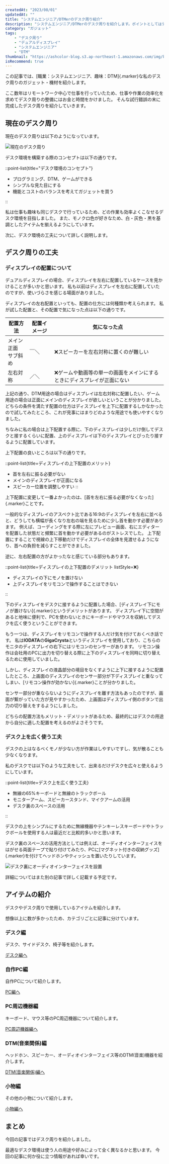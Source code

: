 ```yaml
---
createdAt: "2023/08/01"
updatedAt: ""
title: "システムエンジニア/DTMerのデスク周り紹介"
description: "システムエンジニア/DTMerのデスク周りを紹介します。ポイントとしてはデュアルディスプレイを上下配置することや、モニターアーム等を利用するをしており、様々な作業に最適化しています。"
category: "ガジェット"
tags:
    - "デスク周り"
    - "デュアルディスプレイ"
    - "システムエンジニア"
    - "DTM"
thumbnail: "https://ashcolor-blog.s3.ap-northeast-1.amazonaws.com/img/blog/gadget/desk-tour/overall.jpg"
isRecommend: true
---
```


この記事では、[職業：システムエンジニア、趣味：DTM]{.marker}な私のデスク周りのガジェット・機材を紹介します。

ここ数年はリモートワーク中心で仕事を行っていたため、仕事や作業の効率化を求めてデスク周りの整備にはお金と時間をかけました。
そんな試行錯誤の末に完成したデスク周りを紹介していきます。
 
## 現在のデスク周り

現在のデスク周りは以下のようになっています。

![現在のデスク周り](https://ashcolor-blog.s3.ap-northeast-1.amazonaws.com/img/blog/gadget/desk-tour/overall.jpg)

デスク環境を構築する際のコンセプトは以下の通りです。

::point-list{title="デスク環境のコンセプト"}

- プログラミング、DTM、ゲームができる
- シンプルな見た目にする
- 機能とコストのバランスを考えてガジェットを買う

::

私は仕事も趣味も同じデスクで行っているため、どの作業も効率よくこなせるデスク環境を目指しました。
また、モノクロ色が好きなため、白・灰色・黒を基調としたアイテムを揃えるようにしています。

次に、デスク環境の工夫について詳しく説明します。

## デスク周りの工夫

### ディスプレイの配置について

デュアルディスプレイの場合、ディスプレイを左右に配置しているケースを見かけることが多いかと思います。
私も以前はディスプレイを左右に配置していたのですが、使いづらさを感じる場面がありました。

ディスプレイの左右配置といっても、配置の仕方には何種類か考えられます。
私が試した配置と、その配置で気になった点は以下の通りです。

|配置方法|配置イメージ|気になった点|
|-|-|-|
|メイン正面<br/>サブ斜め|￣＼|❌スピーカーを左右対称に置くのが難しい|
|左右対称|／＼|❌ゲームや動画等の単一の画面をメインにするときにディスプレイが正面にない|

上記の通り、DTM用途の場合はディスプレイは左右対称に配置したい、ゲーム用途の場合は正面にメインのディスプレイが欲しいということが分かりました。
どちらの条件を満たす配置の仕方はディスプレイを上下に配置するしかなかったので試してみたところ、これが見事にはまりどのような用途でも使いやすくなりました。

ちなみに私の場合は上下配置する際に、下のディスプレイは少しだけ倒してデスクと接するくらいに配置、上のディスプレイは下のディスプレイとぴったり接するように配置しています。

上下配置の良いところは以下の通りです。

::point-list{title=ディスプレイの上下配置のメリット}

- 首を左右に振る必要がない
- メインのディスプレイが正面になる
- スピーカー位置を調整しやすい
::

上下配置に変更して一番よかったのは、[首を左右に振る必要がなくなった]{.marker}ことです。

一般的なディスプレイのアスペクト比である16:9のディスプレイを左右に並べると、どうしても横幅が長くなり左右の端を見るために少し首を動かす必要があります。
例えば、コーディングをする際に左にプレビュー画面、右にエディターを配置した状態だと頻繁に首を動かす必要があるのがストレスでした。
上下配置にすることで視線の上下移動だけでディスプレイの全体を見渡せるようになり、首への負担を減らすことができました。

逆に、左右配置の方がよかったなと感じている部分もあります。

::point-list{title=ディスプレイの上下配置のデメリット listStyle=❌}

- ディスプレイの下にモノを置けない
- 上ディスプレイをリモコンで操作することはできない

::

下のディスプレイをデスクに接するように配置した場合、[ディスプレイ下にモノが置けない]{.marker}というデメリットがあります。
ディスプレイ下に空間があると地味に便利で、PCを使わないときにキーボードやマウスを収納してデスクを広く使うということができます。

もう一つは、ディスプレイをリモコンで操作する人だけ気を付けておくべき話です。
私は**IODATA**の**GigaCrysta**というディスプレイを使用しており、こちらのモニタのディスプレイの右下にはリモコンのセンサーがあります。
リモコン操作は会社用のPCに出力を切り替える際に上下のディスプレイを同時に切り替えるために使用していました。

しかし、ディスプレイの液晶部分の境目をなくすように上下に接するように配置したところ、上画面のディスプレイのセンサー部分が下ディスプレイと重なってしまい、[リモコン操作が効かない]{.marker}ことが分かりました。

センサー部分が重ならないようにディスプレイを離す方法もあったのですが、画面が繋がっていた方が見やすかったため、上画面はディスプレイ側のボタンで出力の切り替えをするようにしました。

どちらの配置方法もメリット・デメリットがあるため、最終的にはデスクの用途から自分に適した配置を考えるのがよさそうです。

### デスク上を広く使う工夫

デスクの上はなるべくモノが少ない方が作業はしやすいですし、気が散ることも少なくなります。

私のデスクでは以下のような工夫をして、出来るだけデスクを広々と使えるようにしています。

::point-list{title=デスク上を広く使う工夫}

- 無線の65%キーボードと無線のトラックボール
- モニターアーム、スピーカースタンド、マイクアームの活用
- デスク裏のスペースの活用

::

デスクの上をシンプルにするために無線機器やテンキーレスキーボードやトラックボールを使用する人は最近だと比較的多いかと思います。

デスク裏のスペースの活用方法としては例えば、オーディオインターフェイスをはがせる両面テープで貼り付けてみたり、PCに[マグネット付きの収納グッズ]{.marker}を付けてヘッドホンやティッシュを置いたりしています。

![デスク裏にオーディオインターフェイスを設置](https://ashcolor-blog.s3.ap-northeast-1.amazonaws.com/img/blog/gadget/desk-tour/ur44.jpg)

詳細についてはまた別の記事で詳しく記載する予定です。

## アイテムの紹介

デスクやデスク周りで使用しているアイテムを紹介します。

想像以上に数が多かったため、カテゴリごとに記事に分けています。

### デスク編

デスク、サイドデスク、椅子等を紹介します。

[デスク編へ](/blog/gadget/desk-tour-desk)

### 自作PC編

自作PCについて紹介します。

[PC編へ](/blog/gadget/desk-tour-pc)

### PC周辺機器編

キーボード、マウス等のPC周辺機器について紹介します。

[PC周辺機器編へ](/blog/gadget/desk-tour-computer-accessories)

### DTM(音楽関係)編

ヘッドホン、スピーカー、オーディオインターフェイス等のDTM(音楽)機器を紹介します。

[DTM(音楽関係)編へ](/blog/gadget/desk-tour-dtm)

### 小物編

その他の小物について紹介します。

[小物編へ](/blog/gadget/desk-tour-accessory)

## まとめ

今回の記事ではデスク周りを紹介しました。

最適なデスク環境は使う人の用途や好みによって全く異なるかと思います。
今回の記事に何か役に立つ情報があれば幸いです。
